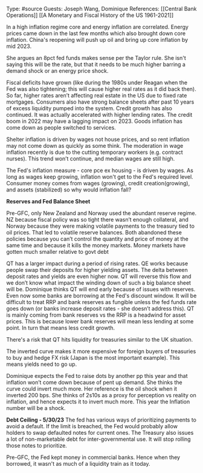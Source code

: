 Type: #source 
Guests: Joseph Wang, Dominique
References: [[Central Bank Operations]]
[[A Monetary and Fiscal History of the US 1961-2021]]


In a high inflation regime core and energy inflation are correlated. Energy prices came down in the last few months which also brought down core inflation. China's reopening will push up oil and bring up core inflation by mid 2023.

She argues an 8pct fed funds makes sense per the Taylor rule. She isn't saying this will be the rate, but that it needs to be much higher barring a demand shock or an energy price shock. 

Fiscal deficits have grown (like during the 1980s  under Reagan when the Fed was also tightening; this will cause higher real rates as it did back then). So far, higher rates aren’t affecting real estate in the US due to fixed rate mortgages. Consumers also have strong balance sheets after past 10 years of excess liquidity pumped into the system. Credit growth has also continued. It was actually accelerated with higher lending rates. The credit boom in 2022 may have a lagging impact on 2023. Goods inflation has come down as people switched to services.  

Shelter inflation is driven by wages not house prices, and so rent inflation may not come down as quickly as some think. The moderation in wage inflation recently is due to the cutting temporary workers (e.g. contract nurses). This trend won’t continue, and median wages are still high.

The Fed's inflation measure - core pce ex housing - is driven by wages. As long as wages keep growing, inflation won't get to the Fed's required level.  Consumer money comes from wages (growing), credit creation(growing), and assets (stabilized) so why would inflation fall?

**Reserves and Fed Balance Sheet**

Pre-GFC, only New Zealand and Norway used the abundant reserve regime. NZ because fiscal policy was so tight there wasn’t enough collateral, and Norway because they were making volatile payments to the treasury tied to oil prices. That led to volatile reserve balances. Both abandoned these policies because you can’t control the quantity and price of money at the same time and because it kills the money markets. Money markets have gotten much smaller relative to govt debt

QT has a larger impact during a period of rising rates. QE works because people swap their deposits for higher yielding assets. The delta between deposit rates and yields are even higher now. QT will reverse this flow and we don’t know what impact the winding down of such a big balance sheet will be. Dominique thinks QT will end early because of issues with reserves. Even now some banks are borrowing at the Fed's discount window. It will be difficult to treat RRP and bank reserves as fungible unless the fed funds rate goes down (or banks increase deposit rates - she doesn’t address this). QT is  mainly coming from bank reserves vs the RRP is a headwind for asset prices. This is because lower bank reserves will mean less lending at some point. In turn that means less credit growth. 
  
There's a risk that QT hits liquidity for treasuries similar to the UK situation.  

The inverted curve makes it more expensive for foreign buyers of treasuries to buy and hedge 
FX risk (Japan is the most important example). This means yields need to go up. 

Dominique expects the Fed to raise dots by another pp this year and that inflation won’t come down because of pent up demand. She thinks the curve could invert much more. Her reference is the oil shock when it inverted 200 bps. She thinks of 2s10s as a proxy for perception vs reality on inflation, and hence expects it to invert much more. This year the
Inflation number will be a shock.

**Debt Ceiling - 5/30/23**
The fed has various ways of prioritizing payments to avoid a default. If the limit is breached, the Fed would probably allow holders to swap defaulted notes for current ones. The Treasury also issues a lot of non-marketable debt for inter-governmental use. It will stop rolling those notes to prioritize. 

Pre-GFC, the Fed kept money in commercial banks. Hence when they borrowed, it wasn't as much of a liquidity train as it today. 
